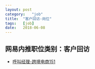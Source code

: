 ```yaml
---
layout:	post
category:	"job"
title:	"客户回访-岗位"
tags:	[job]
date:	2018-06-08
---
```

## 网易内推职位类别：客户回访
- [呼叫经理-跨境电商151](http://bole.netease.com/position/h5/detail.do?id=10976&rcode=D1O21582aT)
